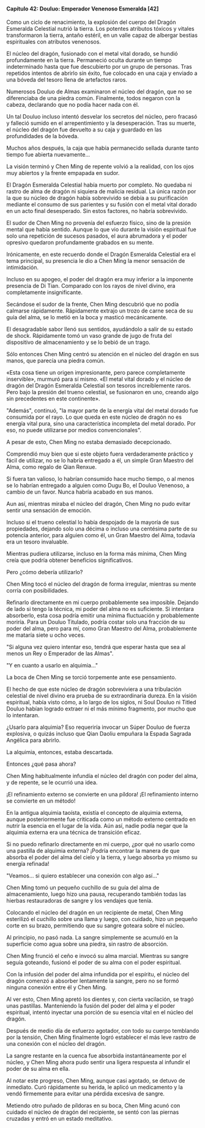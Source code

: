 
#### Capítulo 42: Douluo: Emperador Venenoso Esmeralda [42]


Como un ciclo de renacimiento, la explosión del cuerpo del Dragón Esmeralda Celestial nutrió la tierra. Los potentes atributos tóxicos y vitales transformaron la tierra, antaño estéril, en un valle capaz de albergar bestias espirituales con atributos venenosos.

El núcleo del dragón, fusionado con el metal vital dorado, se hundió profundamente en la tierra. Permaneció oculta durante un tiempo indeterminado hasta que fue descubierto por un grupo de personas. Tras repetidos intentos de abrirlo sin éxito, fue colocado en una caja y enviado a una bóveda del tesoro llena de artefactos raros.

Numerosos Douluo de Almas examinaron el núcleo del dragón, que no se diferenciaba de una piedra común. Finalmente, todos negaron con la cabeza, declarando que no podía hacer nada con él.

Un tal Douluo incluso intentó desvelar los secretos del núcleo, pero fracasó y falleció sumido en el arrepentimiento y la desesperación. Tras su muerte, el núcleo del dragón fue devuelto a su caja y guardado en las profundidades de la bóveda.

Muchos años después, la caja que había permanecido sellada durante tanto tiempo fue abierta nuevamente...

La visión terminó y Chen Ming de repente volvió a la realidad, con los ojos muy abiertos y la frente empapada en sudor.

El Dragón Esmeralda Celestial había muerto por completo. No quedaba ni rastro de alma de dragón ni siquiera de malicia residual. La única razón por la que su núcleo de dragón había sobrevivido se debía a su purificación mediante el consumo de sus parientes y su fusión con el metal vital dorado en un acto final desesperado. Sin estos factores, no habría sobrevivido.

El sudor de Chen Ming no provenía del esfuerzo físico, sino de la presión mental que había sentido. Aunque lo que vio durante la visión espiritual fue solo una repetición de sucesos pasados, el aura abrumadora y el poder opresivo quedaron profundamente grabados en su mente.

Irónicamente, en este recuerdo donde el Dragón Esmeralda Celestial era el tema principal, su presencia le dio a Chen Ming la menor sensación de intimidación.

Incluso en su apogeo, el poder del dragón era muy inferior a la imponente presencia de Di Tian. Comparado con los rayos de nivel divino, era completamente insignificante.

Secándose el sudor de la frente, Chen Ming descubrió que no podía calmarse rápidamente. Rápidamente extrajo un trozo de carne seca de su guía del alma, se lo metió en la boca y masticó mecánicamente.

El desagradable sabor llenó sus sentidos, ayudándolo a salir de su estado de shock. Rápidamente tomó un vaso grande de jugo de fruta del dispositivo de almacenamiento y se lo bebió de un trago.

Sólo entonces Chen Ming centró su atención en el núcleo del dragón en sus manos, que parecía una piedra común.

«Esta cosa tiene un origen impresionante, pero parece completamente inservible», murmuró para sí mismo. «El metal vital dorado y el núcleo de dragón del Dragón Esmeralda Celestial son tesoros increíblemente raros. Pero bajo la presión del trueno celestial, se fusionaron en uno, creando algo sin precedentes en este continente».

"Además", continuó, "la mayor parte de la energía vital del metal dorado fue consumida por el rayo. Lo que queda en este núcleo de dragón no es energía vital pura, sino una característica incompleta del metal dorado. Por eso, no puede utilizarse por medios convencionales".

A pesar de esto, Chen Ming no estaba demasiado decepcionado.

Comprendió muy bien que si este objeto fuera verdaderamente práctico y fácil de utilizar, no se lo habría entregado a él, un simple Gran Maestro del Alma, como regalo de Qian Renxue.

Si fuera tan valioso, lo habrían consumido hace mucho tiempo, o al menos se lo habrían entregado a alguien como Dugu Bo, el Douluo Venenoso, a cambio de un favor. Nunca habría acabado en sus manos.

Aun así, mientras miraba el núcleo del dragón, Chen Ming no pudo evitar sentir una sensación de emoción.

Incluso si el trueno celestial lo había despojado de la mayoría de sus propiedades, dejando solo una décima o incluso una centésima parte de su potencia anterior, para alguien como él, un Gran Maestro del Alma, todavía era un tesoro invaluable.

Mientras pudiera utilizarse, incluso en la forma más mínima, Chen Ming creía que podría obtener beneficios significativos.

Pero ¿cómo debería utilizarlo?

Chen Ming tocó el núcleo del dragón de forma irregular, mientras su mente corría con posibilidades.

Refinarlo directamente en mi cuerpo probablemente sea imposible. Dejando de lado si tengo la técnica, mi poder del alma no es suficiente. Si intentara absorberlo, esta cosa podría emitir una mínima fluctuación y probablemente moriría. Para un Douluo Titulado, podría costar solo una fracción de su poder del alma, pero para mí, como Gran Maestro del Alma, probablemente me mataría siete u ocho veces.

"Si alguna vez quiero intentar eso, tendrá que esperar hasta que sea al menos un Rey o Emperador de las Almas".

"Y en cuanto a usarlo en alquimia..."

La boca de Chen Ming se torció torpemente ante ese pensamiento.

El hecho de que este núcleo de dragón sobreviviera a una tribulación celestial de nivel divino era prueba de su extraordinaria dureza. En la visión espiritual, había visto cómo, a lo largo de los siglos, ni Soul Douluo ni Titled Douluo habían logrado extraer ni el más mínimo fragmento, por mucho que lo intentaran.

¿Usarlo para alquimia? Eso requeriría invocar un Súper Douluo de fuerza explosiva, o quizás incluso que Qian Daoliu empuñara la Espada Sagrada Angélica para abrirlo.

La alquimia, entonces, estaba descartada.

Entonces ¿qué pasa ahora?

Chen Ming habitualmente infundía el núcleo del dragón con poder del alma, y ​​de repente, se le ocurrió una idea.

¡El refinamiento externo se convierte en una píldora! ¡El refinamiento interno se convierte en un método!

En la antigua alquimia taoísta, existía el concepto de alquimia externa, aunque posteriormente fue criticada como un método externo centrado en nutrir la esencia en el lugar de la vida. Aún así, nadie podía negar que la alquimia externa era una técnica de transición eficaz.

Si no puedo refinarlo directamente en mi cuerpo, ¿por qué no usarlo como una pastilla de alquimia externa? ¡Podría encontrar la manera de que absorba el poder del alma del cielo y la tierra, y luego absorba yo mismo su energía refinada!

"Veamos... si quiero establecer una conexión con algo así..."

Chen Ming tomó un pequeño cuchillo de su guía del alma de almacenamiento, luego hizo una pausa, recuperando también todas las hierbas restauradoras de sangre y los vendajes que tenía.

Colocando el núcleo del dragón en un recipiente de metal, Chen Ming esterilizó el cuchillo sobre una llama y luego, con cuidado, hizo un pequeño corte en su brazo, permitiendo que su sangre goteara sobre el núcleo.

Al principio, no pasó nada. La sangre simplemente se acumuló en la superficie como agua sobre una piedra, sin rastro de absorción.

Chen Ming frunció el ceño e invocó su alma marcial. Mientras su sangre seguía goteando, fusionó el poder de su alma con el poder espiritual.

Con la infusión del poder del alma infundida por el espíritu, el núcleo del dragón comenzó a absorber lentamente la sangre, pero no se formó ninguna conexión entre él y Chen Ming.

Al ver esto, Chen Ming apretó los dientes y, con cierta vacilación, se tragó unas pastillas. Manteniendo la fusión del poder del alma y el poder espiritual, intentó inyectar una porción de su esencia vital en el núcleo del dragón.

Después de medio día de esfuerzo agotador, con todo su cuerpo temblando por la tensión, Chen Ming finalmente logró establecer el más leve rastro de una conexión con el núcleo del dragón.

La sangre restante en la cuenca fue absorbida instantáneamente por el núcleo, y Chen Ming ahora pudo sentir una ligera respuesta al infundir el poder de su alma en ella.

Al notar este progreso, Chen Ming, aunque casi agotado, se detuvo de inmediato. Curó rápidamente su herida, le aplicó un medicamento y la vendó firmemente para evitar una pérdida excesiva de sangre.

Metiendo otro puñado de píldoras en su boca, Chen Ming acunó con cuidado el núcleo de dragón del recipiente, se sentó con las piernas cruzadas y entró en un estado meditativo.
